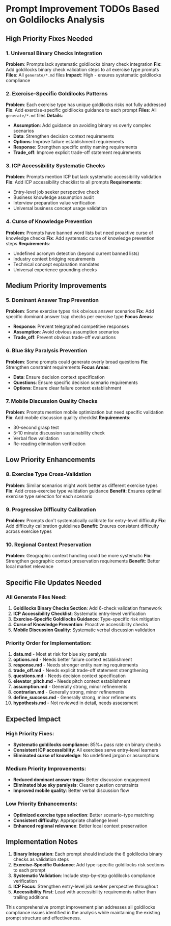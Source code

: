 # Prompt Improvement TODOs Based on Goldilocks Analysis

## High Priority Fixes Needed

### 1. Universal Binary Checks Integration
**Problem**: Prompts lack systematic goldilocks binary check integration
**Fix**: Add goldilocks binary check validation steps to all exercise type prompts
**Files**: All `generate/*.md` files
**Impact**: High - ensures systematic goldilocks compliance

### 2. Exercise-Specific Goldilocks Patterns
**Problem**: Each exercise type has unique goldilocks risks not fully addressed
**Fix**: Add exercise-specific goldilocks guidance to each prompt
**Files**: All `generate/*.md` files
**Details**:
- **Assumption**: Add guidance on avoiding binary vs overly complex scenarios
- **Data**: Strengthen decision context requirements
- **Options**: Improve failure establishment requirements
- **Response**: Strengthen specific entity naming requirements
- **Trade_off**: Improve explicit trade-off statement requirements

### 3. ICP Accessibility Systematic Checks
**Problem**: Prompts mention ICP but lack systematic accessibility validation
**Fix**: Add ICP accessibility checklist to all prompts
**Requirements**:
- Entry-level job seeker perspective check
- Business knowledge assumption audit
- Interview preparation value verification
- Universal business concept usage validation

### 4. Curse of Knowledge Prevention
**Problem**: Prompts have banned word lists but need proactive curse of knowledge checks
**Fix**: Add systematic curse of knowledge prevention steps
**Requirements**:
- Undefined acronym detection (beyond current banned lists)
- Industry context bridging requirements
- Technical concept explanation mandates
- Universal experience grounding checks

## Medium Priority Improvements

### 5. Dominant Answer Trap Prevention
**Problem**: Some exercise types risk obvious answer scenarios
**Fix**: Add specific dominant answer trap checks per exercise type
**Focus Areas**:
- **Response**: Prevent telegraphed competitive responses
- **Assumption**: Avoid obvious assumption scenarios
- **Trade_off**: Prevent obvious trade-off evaluations

### 6. Blue Sky Paralysis Prevention
**Problem**: Some prompts could generate overly broad questions
**Fix**: Strengthen constraint requirements
**Focus Areas**:
- **Data**: Ensure decision context specification
- **Questions**: Ensure specific decision scenario requirements
- **Options**: Ensure clear failure context establishment

### 7. Mobile Discussion Quality Checks
**Problem**: Prompts mention mobile optimization but need specific validation
**Fix**: Add mobile discussion quality checklist
**Requirements**:
- 30-second grasp test
- 5-10 minute discussion sustainability check
- Verbal flow validation
- Re-reading elimination verification

## Low Priority Enhancements

### 8. Exercise Type Cross-Validation
**Problem**: Similar scenarios might work better as different exercise types
**Fix**: Add cross-exercise type validation guidance
**Benefit**: Ensures optimal exercise type selection for each scenario

### 9. Progressive Difficulty Calibration
**Problem**: Prompts don't systematically calibrate for entry-level difficulty
**Fix**: Add difficulty calibration guidelines
**Benefit**: Ensures consistent difficulty across exercise types

### 10. Regional Context Preservation
**Problem**: Geographic context handling could be more systematic
**Fix**: Strengthen geographic context preservation requirements
**Benefit**: Better local market relevance

## Specific File Updates Needed

### All Generate Files Need:
1. **Goldilocks Binary Checks Section**: Add 6-check validation framework
2. **ICP Accessibility Checklist**: Systematic entry-level verification
3. **Exercise-Specific Goldilocks Guidance**: Type-specific risk mitigation
4. **Curse of Knowledge Prevention**: Proactive accessibility checks
5. **Mobile Discussion Quality**: Systematic verbal discussion validation

### Priority Order for Implementation:
1. **data.md** - Most at risk for blue sky paralysis
2. **options.md** - Needs better failure context establishment
3. **response.md** - Needs stronger entity naming requirements
4. **trade_off.md** - Needs explicit trade-off statement strengthening
5. **questions.md** - Needs decision context specification
6. **elevator_pitch.md** - Needs pitch context establishment
7. **assumption.md** - Generally strong, minor refinements
8. **contrarian.md** - Generally strong, minor refinements
9. **define_success.md** - Generally strong, minor refinements
10. **hypothesis.md** - Not reviewed in detail, needs assessment

## Expected Impact

### High Priority Fixes:
- **Systematic goldilocks compliance**: 85%+ pass rate on binary checks
- **Consistent ICP accessibility**: All exercises serve entry-level learners
- **Eliminated curse of knowledge**: No undefined jargon or assumptions

### Medium Priority Improvements:
- **Reduced dominant answer traps**: Better discussion engagement
- **Eliminated blue sky paralysis**: Clearer question constraints
- **Improved mobile quality**: Better verbal discussion flow

### Low Priority Enhancements:
- **Optimized exercise type selection**: Better scenario-type matching
- **Consistent difficulty**: Appropriate challenge level
- **Enhanced regional relevance**: Better local context preservation

## Implementation Notes

1. **Binary Integration**: Each prompt should include the 6 goldilocks binary checks as validation steps
2. **Exercise-Specific Guidance**: Add type-specific goldilocks risk sections to each prompt
3. **Systematic Validation**: Include step-by-step goldilocks compliance verification
4. **ICP Focus**: Strengthen entry-level job seeker perspective throughout
5. **Accessibility First**: Lead with accessibility requirements rather than trailing additions

This comprehensive prompt improvement plan addresses all goldilocks compliance issues identified in the analysis while maintaining the existing prompt structure and effectiveness.